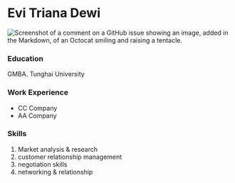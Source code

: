 # Evi Triana Dewi
![Screenshot of a comment on a GitHub issue showing an image, added in the Markdown, of an Octocat smiling and raising a tentacle.](https://myoctocat.com/assets/images/base-octocat.svg)
### Education

GMBA. Tunghai University

### Work Experience

- CC Company
- AA Company

### Skills
1. Market analysis & research
2. customer relationship management
3. negotiation skills
4. networking & relationship
